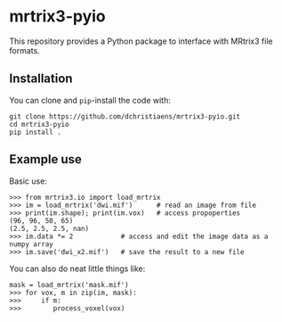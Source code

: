 # mrtrix3-pyio

This repository provides a Python package to interface with MRtrix3 file formats.


## Installation

You can clone and `pip`-install the code with:

```
git clone https://github.com/dchristiaens/mrtrix3-pyio.git
cd mrtrix3-pyio
pip install .
```

## Example use

Basic use:
```
>>> from mrtrix3.io import load_mrtrix
>>> im = load_mrtrix('dwi.mif')      # read an image from file
>>> print(im.shape); print(im.vox)   # access propoperties
(96, 96, 50, 65)
(2.5, 2.5, 2.5, nan)
>>> im.data *= 2            # access and edit the image data as a numpy array
>>> im.save('dwi_x2.mif')   # save the result to a new file
```
You can also do neat little things like:
```
mask = load_mrtrix('mask.mif')
>>> for vox, m in zip(im, mask):
>>>     if m:
>>>        process_voxel(vox)
```
